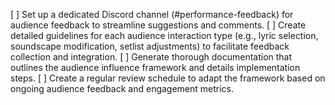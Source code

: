 [ ] Set up a dedicated Discord channel (#performance-feedback) for audience feedback to streamline suggestions and comments.
[ ] Create detailed guidelines for each audience interaction type (e.g., lyric selection, soundscape modification, setlist adjustments) to facilitate feedback collection and integration.
[ ] Generate thorough documentation that outlines the audience influence framework and details implementation steps.
[ ] Create a regular review schedule to adapt the framework based on ongoing audience feedback and engagement metrics.